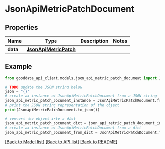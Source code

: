 # JsonApiMetricPatchDocument


## Properties

Name | Type | Description | Notes
------------ | ------------- | ------------- | -------------
**data** | [**JsonApiMetricPatch**](JsonApiMetricPatch.md) |  | 

## Example

```python
from gooddata_api_client.models.json_api_metric_patch_document import JsonApiMetricPatchDocument

# TODO update the JSON string below
json = "{}"
# create an instance of JsonApiMetricPatchDocument from a JSON string
json_api_metric_patch_document_instance = JsonApiMetricPatchDocument.from_json(json)
# print the JSON string representation of the object
print(JsonApiMetricPatchDocument.to_json())

# convert the object into a dict
json_api_metric_patch_document_dict = json_api_metric_patch_document_instance.to_dict()
# create an instance of JsonApiMetricPatchDocument from a dict
json_api_metric_patch_document_from_dict = JsonApiMetricPatchDocument.from_dict(json_api_metric_patch_document_dict)
```
[[Back to Model list]](../README.md#documentation-for-models) [[Back to API list]](../README.md#documentation-for-api-endpoints) [[Back to README]](../README.md)


